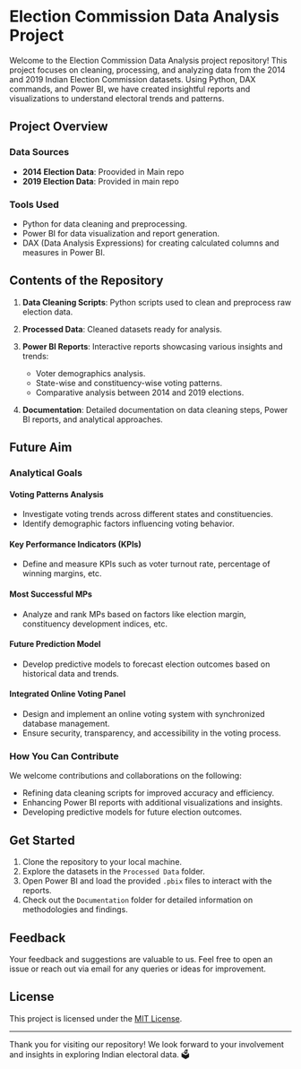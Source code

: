 # Election Commission Data Analysis Project

Welcome to the Election Commission Data Analysis project repository! This project focuses on cleaning, processing, and analyzing data from the 2014 and 2019 Indian Election Commission datasets. Using Python, DAX commands, and Power BI, we have created insightful reports and visualizations to understand electoral trends and patterns.

## Project Overview

### Data Sources
- **2014 Election Data**: Proovided in Main repo
- **2019 Election Data**: Provided in main repo

### Tools Used
- Python for data cleaning and preprocessing.
- Power BI for data visualization and report generation.
- DAX (Data Analysis Expressions) for creating calculated columns and measures in Power BI.

## Contents of the Repository

1. **Data Cleaning Scripts**: Python scripts used to clean and preprocess raw election data.
   
2. **Processed Data**: Cleaned datasets ready for analysis.

3. **Power BI Reports**: Interactive reports showcasing various insights and trends:
   - Voter demographics analysis.
   - State-wise and constituency-wise voting patterns.
   - Comparative analysis between 2014 and 2019 elections.
   
4. **Documentation**: Detailed documentation on data cleaning steps, Power BI reports, and analytical approaches.

## Future Aim

### Analytical Goals

#### Voting Patterns Analysis
- Investigate voting trends across different states and constituencies.
- Identify demographic factors influencing voting behavior.

#### Key Performance Indicators (KPIs)
- Define and measure KPIs such as voter turnout rate, percentage of winning margins, etc.

#### Most Successful MPs
- Analyze and rank MPs based on factors like election margin, constituency development indices, etc.

#### Future Prediction Model
- Develop predictive models to forecast election outcomes based on historical data and trends.

#### Integrated Online Voting Panel
- Design and implement an online voting system with synchronized database management.
- Ensure security, transparency, and accessibility in the voting process.

### How You Can Contribute

We welcome contributions and collaborations on the following:
- Refining data cleaning scripts for improved accuracy and efficiency.
- Enhancing Power BI reports with additional visualizations and insights.
- Developing predictive models for future election outcomes.

## Get Started

1. Clone the repository to your local machine.
2. Explore the datasets in the `Processed Data` folder.
3. Open Power BI and load the provided `.pbix` files to interact with the reports.
4. Check out the `Documentation` folder for detailed information on methodologies and findings.

## Feedback

Your feedback and suggestions are valuable to us. Feel free to open an issue or reach out via email for any queries or ideas for improvement.

## License

This project is licensed under the [MIT License](LICENSE).

---

Thank you for visiting our repository! We look forward to your involvement and insights in exploring Indian electoral data. 🗳️

